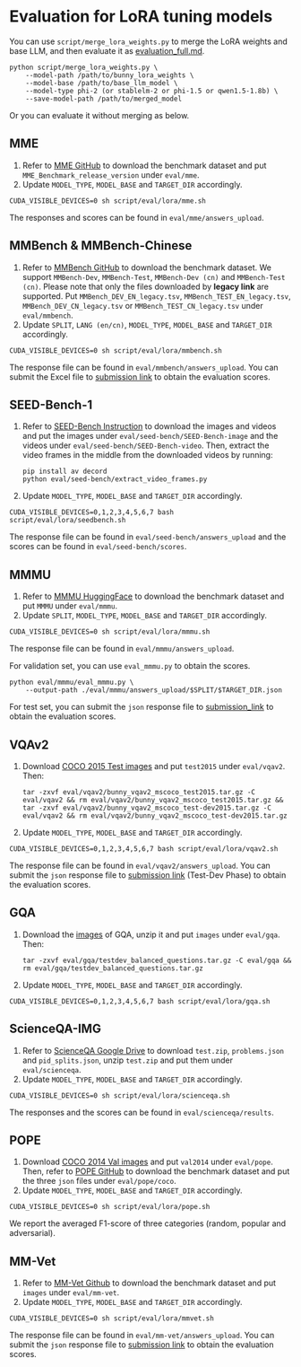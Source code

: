 # Evaluation for LoRA tuning models

You can use `script/merge_lora_weights.py` to merge the LoRA weights and base LLM, and then evaluate it as [evaluation_full.md](../full/evaluation_full.md).

```Shell
python script/merge_lora_weights.py \
	--model-path /path/to/bunny_lora_weights \
	--model-base /path/to/base_llm_model \
	--model-type phi-2 (or stablelm-2 or phi-1.5 or qwen1.5-1.8b) \
	--save-model-path /path/to/merged_model
```

Or you can evaluate it without merging as below.

## MME

1. Refer to [MME GitHub](https://github.com/BradyFU/Awesome-Multimodal-Large-Language-Models/tree/Evaluation) to download the benchmark dataset and put `MME_Benchmark_release_version` under `eval/mme`.
2. Update `MODEL_TYPE`, `MODEL_BASE` and `TARGET_DIR` accordingly.

```shell
CUDA_VISIBLE_DEVICES=0 sh script/eval/lora/mme.sh
```

The responses and scores can be found in `eval/mme/answers_upload`.

## MMBench & MMBench-Chinese

1. Refer to [MMBench GitHub](https://github.com/open-compass/MMBench) to download the benchmark dataset. We support `MMBench-Dev`, `MMBench-Test`, `MMBench-Dev (cn)` and `MMBench-Test (cn)`. Please note that only the files downloaded by **legacy link** are supported.
   Put `MMBench_DEV_EN_legacy.tsv`, `MMBench_TEST_EN_legacy.tsv`, `MMBench_DEV_CN_legacy.tsv` or `MMBench_TEST_CN_legacy.tsv` under `eval/mmbench`.
2. Update `SPLIT`, `LANG (en/cn)`, `MODEL_TYPE`, `MODEL_BASE` and `TARGET_DIR` accordingly.

```shell
CUDA_VISIBLE_DEVICES=0 sh script/eval/lora/mmbench.sh
```

The response file can be found in `eval/mmbench/answers_upload`. You can submit the Excel file to [submission link](https://mmbench.opencompass.org.cn/mmbench-submission) to obtain the evaluation scores.

## SEED-Bench-1

1. Refer to [SEED-Bench Instruction](https://github.com/AILab-CVC/SEED-Bench/blob/main/DATASET.md#data-preparation-for-seed-bench-1) to download the images and videos and put the images under `eval/seed-bench/SEED-Bench-image` and the videos under `eval/seed-bench/SEED-Bench-video`. Then, extract the video frames in the middle from the downloaded videos by running:

   ```shell
   pip install av decord
   python eval/seed-bench/extract_video_frames.py
   ```


2. Update `MODEL_TYPE`, `MODEL_BASE` and `TARGET_DIR` accordingly.

```shell
CUDA_VISIBLE_DEVICES=0,1,2,3,4,5,6,7 bash script/eval/lora/seedbench.sh
```

The response file can be found in `eval/seed-bench/answers_upload` and the scores can be found in `eval/seed-bench/scores`.

## MMMU

1. Refer to [MMMU HuggingFace](https://huggingface.co/datasets/MMMU/MMMU) to download the benchmark dataset and put `MMMU` under `eval/mmmu`.
2. Update `SPLIT`, `MODEL_TYPE`, `MODEL_BASE` and `TARGET_DIR` accordingly.

```shell
CUDA_VISIBLE_DEVICES=0 sh script/eval/lora/mmmu.sh
```

The response file can be found in `eval/mmmu/answers_upload`.

For validation set, you can use `eval_mmmu.py` to obtain the scores.

```shell
python eval/mmmu/eval_mmmu.py \
	--output-path ./eval/mmmu/answers_upload/$SPLIT/$TARGET_DIR.json
```

For test set, you can submit the `json` response file to [submission_link](https://eval.ai/web/challenges/challenge-page/2179/overview) to obtain the evaluation scores.

## VQAv2
1. Download [COCO 2015 Test images](http://images.cocodataset.org/zips/test2015.zip) and put `test2015` under `eval/vqav2`. Then:

   ```shell
   tar -zxvf eval/vqav2/bunny_vqav2_mscoco_test2015.tar.gz -C eval/vqav2 && rm eval/vqav2/bunny_vqav2_mscoco_test2015.tar.gz && tar -zxvf eval/vqav2/bunny_vqav2_mscoco_test-dev2015.tar.gz -C eval/vqav2 && rm eval/vqav2/bunny_vqav2_mscoco_test-dev2015.tar.gz
   ```

2. Update `MODEL_TYPE`, `MODEL_BASE` and `TARGET_DIR` accordingly.

```Shell
CUDA_VISIBLE_DEVICES=0,1,2,3,4,5,6,7 bash script/eval/lora/vqav2.sh
```

The response file can be found in `eval/vqav2/answers_upload`. You can submit the `json` response file to [submission link](https://eval.ai/web/challenges/challenge-page/830) (Test-Dev Phase) to obtain the evaluation scores.

## GQA
1. Download the [images](https://downloads.cs.stanford.edu/nlp/data/gqa/images.zip) of GQA, unzip it and put `images` under `eval/gqa`. Then:

   ```shell
   tar -zxvf eval/gqa/testdev_balanced_questions.tar.gz -C eval/gqa && rm eval/gqa/testdev_balanced_questions.tar.gz
   ```

2. Update `MODEL_TYPE`, `MODEL_BASE` and `TARGET_DIR` accordingly.

```Shell
CUDA_VISIBLE_DEVICES=0,1,2,3,4,5,6,7 bash script/eval/lora/gqa.sh
```

## ScienceQA-IMG

1. Refer to [ScienceQA Google Drive](https://drive.google.com/drive/folders/1w8imCXWYn2LxajmGeGH_g5DaL2rabHev) to download `test.zip`, `problems.json` and `pid_splits.json`, unzip `test.zip` and put them under `eval/scienceqa`.
2. Update `MODEL_TYPE`, `MODEL_BASE` and `TARGET_DIR` accordingly.

```shell
CUDA_VISIBLE_DEVICES=0 sh script/eval/lora/scienceqa.sh
```

The responses and the scores can be found in `eval/scienceqa/results`.

## POPE

1. Download [COCO 2014 Val images](http://images.cocodataset.org/zips/val2014.zip) and put `val2014` under `eval/pope`. Then, refer to [POPE GitHub](https://github.com/AoiDragon/POPE/tree/e3e39262c85a6a83f26cf5094022a782cb0df58d/output/coco) to download the benchmark dataset and put the three `json` files under `eval/pope/coco`.
2. Update `MODEL_TYPE`, `MODEL_BASE` and `TARGET_DIR` accordingly.

```Shell
CUDA_VISIBLE_DEVICES=0 sh script/eval/lora/pope.sh
```

We report the averaged F1-score of three categories (random, popular and adversarial).

## MM-Vet

1. Refer to [MM-Vet Github](https://github.com/yuweihao/MM-Vet?tab=readme-ov-file#evalute-your-model-on-mm-vet) to download the benchmark dataset and put `images` under `eval/mm-vet`.
2. Update `MODEL_TYPE`, `MODEL_BASE` and `TARGET_DIR` accordingly.

```shell
CUDA_VISIBLE_DEVICES=0 sh script/eval/lora/mmvet.sh
```

The response file can be found in `eval/mm-vet/answers_upload`. You can submit the `json` response file to [submission link](https://huggingface.co/spaces/whyu/MM-Vet_Evaluator) to obtain the evaluation scores.

